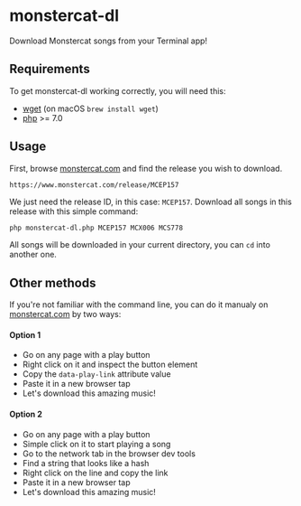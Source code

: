 # monstercat-dl

Download Monstercat songs from your Terminal app!

## Requirements

To get monstercat-dl working correctly, you will need this:
- [wget](https://www.gnu.org/software/wget/) (on macOS `brew install wget`)
- [php](https://php.net) >= 7.0

## Usage

First, browse [monstercat.com](https://www.monstercat.com) and find the release you wish to download.

```
https://www.monstercat.com/release/MCEP157
```

We just need the release ID, in this case: `MCEP157`.
Download all songs in this release with this simple command:

```bash
php monstercat-dl.php MCEP157 MCX006 MCS778
```

All songs will be downloaded in your current directory, you can `cd` into another one.

## Other methods

If you're not familiar with the command line, you can do it manualy on [monstercat.com](https://www.monstercat.com) by two ways:

#### Option 1
- Go on any page with a play button
- Right click on it and inspect the button element
- Copy the `data-play-link` attribute value
- Paste it in a new browser tap
- Let's download this amazing music!

#### Option 2
- Go on any page with a play button
- Simple click on it to start playing a song
- Go to the network tab in the browser dev tools
- Find a string that looks like a hash
- Right click on the line and copy the link
- Paste it in a new browser tap
- Let's download this amazing music!

